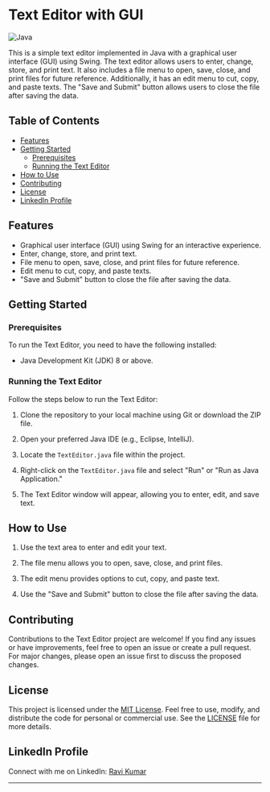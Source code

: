 # Text Editor with GUI

![Java](https://img.shields.io/badge/Java-8%2B-orange)

This is a simple text editor implemented in Java with a graphical user interface (GUI) using Swing. The text editor allows users to enter, change, store, and print text. It also includes a file menu to open, save, close, and print files for future reference. Additionally, it has an edit menu to cut, copy, and paste texts. The "Save and Submit" button allows users to close the file after saving the data.

## Table of Contents

- [Features](#features)
- [Getting Started](#getting-started)
  - [Prerequisites](#prerequisites)
  - [Running the Text Editor](#running-the-text-editor)
- [How to Use](#how-to-use)
- [Contributing](#contributing)
- [License](#license)
- [LinkedIn Profile](#linkedin-profile)

## Features

- Graphical user interface (GUI) using Swing for an interactive experience.
- Enter, change, store, and print text.
- File menu to open, save, close, and print files for future reference.
- Edit menu to cut, copy, and paste texts.
- "Save and Submit" button to close the file after saving the data.

## Getting Started

### Prerequisites

To run the Text Editor, you need to have the following installed:

- Java Development Kit (JDK) 8 or above.

### Running the Text Editor

Follow the steps below to run the Text Editor:

1. Clone the repository to your local machine using Git or download the ZIP file.

2. Open your preferred Java IDE (e.g., Eclipse, IntelliJ).

3. Locate the `TextEditor.java` file within the project.

4. Right-click on the `TextEditor.java` file and select "Run" or "Run as Java Application."

5. The Text Editor window will appear, allowing you to enter, edit, and save text.

## How to Use

1. Use the text area to enter and edit your text.

2. The file menu allows you to open, save, close, and print files.

3. The edit menu provides options to cut, copy, and paste text.

4. Use the "Save and Submit" button to close the file after saving the data.

## Contributing

Contributions to the Text Editor project are welcome! If you find any issues or have improvements, feel free to open an issue or create a pull request. For major changes, please open an issue first to discuss the proposed changes.

## License

This project is licensed under the [MIT License](LICENSE). Feel free to use, modify, and distribute the code for personal or commercial use. See the [LICENSE](LICENSE) file for more details.

## LinkedIn Profile

Connect with me on LinkedIn: [Ravi Kumar](https://www.linkedin.com/in/ravi-kumar-4952b8222/)

---

